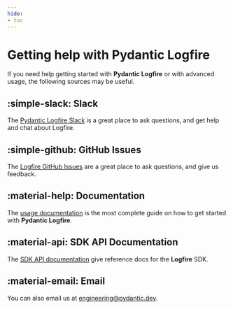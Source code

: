 ```yaml
---
hide:
- toc
---
```


# Getting help with Pydantic Logfire

If you need help getting started with **Pydantic Logfire** or with advanced usage, the following sources may be useful.

## :simple-slack: Slack

The [Pydantic Logfire Slack][slack] is a great place to ask questions, and get help and chat about Logfire.

## :simple-github: GitHub Issues

The [Logfire GitHub Issues][github-issues] are a great place to ask questions, and give us feedback.

## :material-help: Documentation

The [usage documentation](index.md) is the most complete guide on how to get started with **Pydantic Logfire**.

## :material-api: SDK API Documentation

The [SDK API documentation](reference/api/logfire.md) give reference docs for the **Logfire** SDK.

## :material-email: Email

You can also email us at [engineering@pydantic.dev](mailto:engineering@pydantic.dev).

[slack]: join-slack/index.html
[github-issues]: https://github.com/pydantic/logfire/issues
